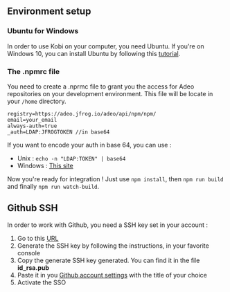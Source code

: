 ## Environment setup
### Ubuntu for Windows
In order to use Kobi on your computer, you need Ubuntu. If you're on Windows 10, you can install Ubuntu by following this [tutorial](https://ubuntu.com/tutorials/ubuntu-on-windows#1-overview).

### The .npmrc file
You need to create a .nprmc file to grant you the access for Adeo repositories on your development environment. This file will be locate in your `/home` directory.

```
registry=https://adeo.jfrog.io/adeo/api/npm/npm/
email=your_email
always-auth=true
_auth=LDAP:JFROGTOKEN //in base64
```
If you want to encode your auth in base 64, you can use :
- Unix : `echo -n "LDAP:TOKEN" | base64`
- Windows : [This site](https://www.base64encode.org/)

Now you're ready for integration ! Just use `npm install`, then `npm run build` and finally `npm run watch-build`.

## Github SSH
In order to work with Github, you need a SSH key set in your account :
1. Go to this [URL](https://help.github.com/en/articles/generating-a-new-ssh-key-and-adding-it-to-the-ssh-agent#generating-a-new-ssh-key)
2. Generate the SSH key by following the instructions, in your favorite console
3. Copy the generate SSH key generated. You can find it in the file **id_rsa.pub**
4. Paste it in you [Github account settings](https://github.com/settings/keys) with the title of your choice
5. Activate the SSO